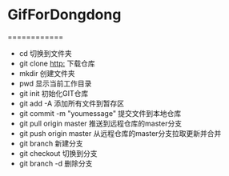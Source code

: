 # GifForDongdong
============
- cd <File name> 切换到文件夹
- git clone <http:> 下载仓库
- mkdir <File name> 创建文件夹
- pwd 显示当前工作目录
- git init 初始化GIT仓库
- git add -A 添加所有文件到暂存区
- git commit -m "youmessage" 提交文件到本地仓库
- git pull origin master 推送到远程仓库的master分支
- git push origin master 从远程仓库的master分支拉取更新并合并
- git branch <branch name> 新建分支
- git checkout <branch name> 切换到分支
- git branch -d <branch name> 删除分支



